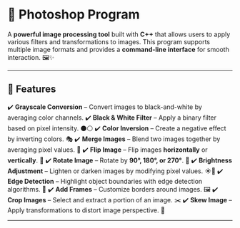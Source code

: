 # 🎨 Photoshop Program

A **powerful image processing tool** built with **C++** that allows users to apply various filters and transformations to images. This program supports multiple image formats and provides a **command-line interface** for smooth interaction. 🖼️✨

---

## 🚀 Features

✔️ **Grayscale Conversion** – Convert images to black-and-white by averaging color channels.
✔️ **Black & White Filter** – Apply a binary filter based on pixel intensity. ⚫⚪
✔️ **Color Inversion** – Create a negative effect by inverting colors. 🎭
✔️ **Merge Images** – Blend two images together by averaging pixel values. 🔄
✔️ **Flip Image** – Flip images **horizontally** or **vertically**. 🔄
✔️ **Rotate Image** – Rotate by **90°, 180°, or 270°**. 🔄
✔️ **Brightness Adjustment** – Lighten or darken images by modifying pixel values. ☀️🌙
✔️ **Edge Detection** – Highlight object boundaries with edge detection algorithms. 📏
✔️ **Add Frames** – Customize borders around images. 🖼️
✔️ **Crop Images** – Select and extract a portion of an image. ✂️
✔️ **Skew Image** – Apply transformations to distort image perspective. 🔄

---



